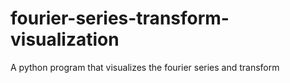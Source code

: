 # fourier-series-transform-visualization
A python program that visualizes the fourier series and transform
